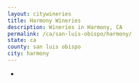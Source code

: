 ```yaml
---
layout: citywineries
title: Harmony Wineries
description: Wineries in Harmony, CA
permalink: /ca/san-luis-obispo/harmony/
state: ca
county: san luis obispo
city: harmony
---
```

-
